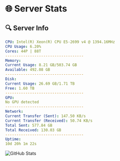 # 🌐 Server Stats
## 🔍 Server Info
```yaml
CPU: Intel(R) Xeon(R) CPU E5-2699 v4 @ 1394.16MHz
CPU Usage: 6.20%
Cores: 44P | 88T
-----------------------------------
Memory:
Current Usage: 8.21 GB/503.74 GB
Available: 492.08 GB
-----------------------------------
Disk:
Current Usage: 26.69 GB/1.71 TB
Free: 1.60 TB
-----------------------------------
GPU:
No GPU detected
-----------------------------------
Network:
Current Transfer (Sent): 147.50 KB/s
Current Transfer (Received): 50.74 KB/s
Total Sent: 577.84 GB
Total Received: 130.03 GB
-----------------------------------
Uptime:
10d 20h 1m 22s
```
![GitHub Stats](https://img.shields.io/badge/Updated-2025-04-30_13:10:10-blue)